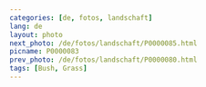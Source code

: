 ```yaml
---
categories: [de, fotos, landschaft]
lang: de
layout: photo
next_photo: /de/fotos/landschaft/P0000085.html
picname: P0000083
prev_photo: /de/fotos/landschaft/P0000080.html
tags: [Bush, Grass]
---
```

